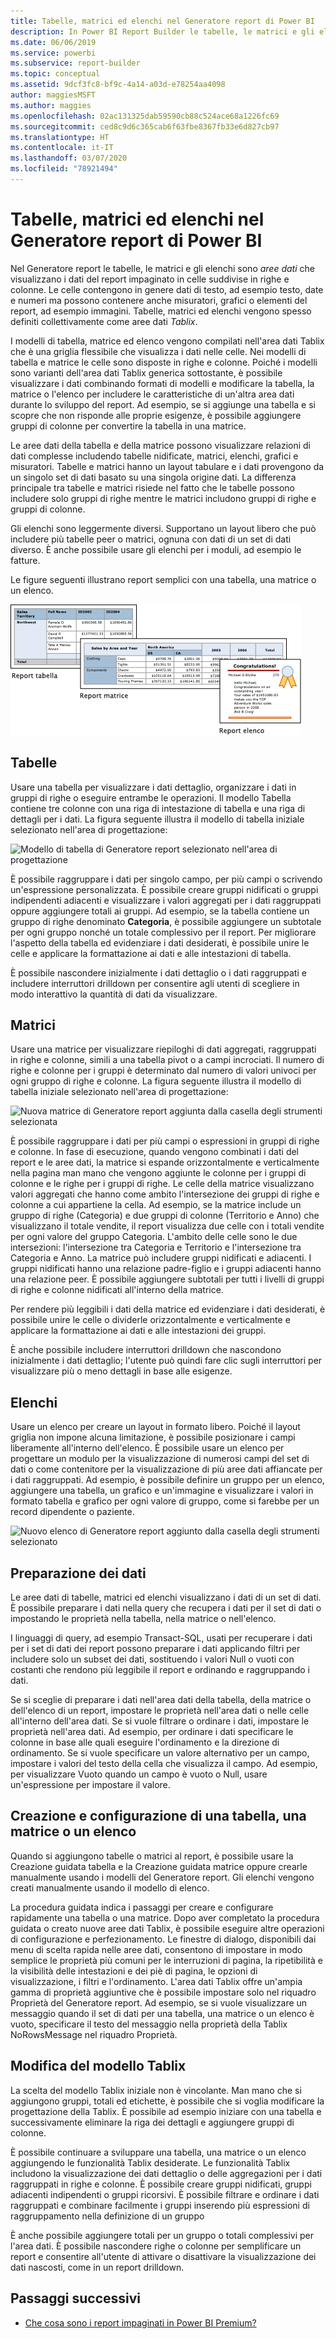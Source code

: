 ```yaml
---
title: Tabelle, matrici ed elenchi nel Generatore report di Power BI
description: In Power BI Report Builder le tabelle, le matrici e gli elenchi sono aree dati che visualizzano i dati del report impaginato in celle suddivise in righe e colonne.
ms.date: 06/06/2019
ms.service: powerbi
ms.subservice: report-builder
ms.topic: conceptual
ms.assetid: 9dcf3fc8-bf9c-4a14-a03d-e78254aa4098
author: maggiesMSFT
ms.author: maggies
ms.openlocfilehash: 02ac131325dab59590cb88c524ace68a1226fc69
ms.sourcegitcommit: ced8c9d6c365cab6f63fbe8367fb33e6d827cb97
ms.translationtype: HT
ms.contentlocale: it-IT
ms.lasthandoff: 03/07/2020
ms.locfileid: "78921494"
---
```

# <a name="tables-matrixes-and-lists-in-power-bi-report-builder"></a>Tabelle, matrici ed elenchi nel Generatore report di Power BI
 Nel Generatore report le tabelle, le matrici e gli elenchi sono *aree dati* che visualizzano i dati del report impaginato in celle suddivise in righe e colonne. Le celle contengono in genere dati di testo, ad esempio testo, date e numeri ma possono contenere anche misuratori, grafici o elementi del report, ad esempio immagini. Tabelle, matrici ed elenchi vengono spesso definiti collettivamente come aree dati *Tablix*.  
  
 I modelli di tabella, matrice ed elenco vengono compilati nell'area dati Tablix che è una griglia flessibile che visualizza i dati nelle celle. Nei modelli di tabella e matrice le celle sono disposte in righe e colonne. Poiché i modelli sono varianti dell'area dati Tablix generica sottostante, è possibile visualizzare i dati combinando formati di modelli e modificare la tabella, la matrice o l'elenco per includere le caratteristiche di un'altra area dati durante lo sviluppo del report. Ad esempio, se si aggiunge una tabella e si scopre che non risponde alle proprie esigenze, è possibile aggiungere gruppi di colonne per convertire la tabella in una matrice.  
  
 Le aree dati della tabella e della matrice possono visualizzare relazioni di dati complesse includendo tabelle nidificate, matrici, elenchi, grafici e misuratori. Tabelle e matrici hanno un layout tabulare e i dati provengono da un singolo set di dati basato su una singola origine dati. La differenza principale tra tabelle e matrici risiede nel fatto che le tabelle possono includere solo gruppi di righe mentre le matrici includono gruppi di righe e gruppi di colonne.  
  
 Gli elenchi sono leggermente diversi. Supportano un layout libero che può includere più tabelle peer o matrici, ognuna con dati di un set di dati diverso. È anche possibile usare gli elenchi per i moduli, ad esempio le fatture.  
  
 Le figure seguenti illustrano report semplici con una tabella, una matrice o un elenco.  

![Tabella, matrice ed elenco di Generatore report](media/report-builder-tables-matrices-lists/report-builder-table-matrix-list.png)
  
##  <a name="Table"></a> Tabelle  
 Usare una tabella per visualizzare i dati dettaglio, organizzare i dati in gruppi di righe o eseguire entrambe le operazioni. Il modello Tabella contiene tre colonne con una riga di intestazione di tabella e una riga di dettagli per i dati. La figura seguente illustra il modello di tabella iniziale selezionato nell'area di progettazione:  

![Modello di tabella di Generatore report selezionato nell'area di progettazione](media/report-builder-tables-matrices-lists/report-builder-new-table.png)
  
 È possibile raggruppare i dati per singolo campo, per più campi o scrivendo un'espressione personalizzata. È possibile creare gruppi nidificati o gruppi indipendenti adiacenti e visualizzare i valori aggregati per i dati raggruppati oppure aggiungere totali ai gruppi. Ad esempio, se la tabella contiene un gruppo di righe denominato **Categoria**, è possibile aggiungere un subtotale per ogni gruppo nonché un totale complessivo per il report. Per migliorare l'aspetto della tabella ed evidenziare i dati desiderati, è possibile unire le celle e applicare la formattazione ai dati e alle intestazioni di tabella.  
  
 È possibile nascondere inizialmente i dati dettaglio o i dati raggruppati e includere interruttori drilldown per consentire agli utenti di scegliere in modo interattivo la quantità di dati da visualizzare.  
  
##  <a name="Matrix"></a> Matrici  
 Usare una matrice per visualizzare riepiloghi di dati aggregati, raggruppati in righe e colonne, simili a una tabella pivot o a campi incrociati. Il numero di righe e colonne per i gruppi è determinato dal numero di valori univoci per ogni gruppo di righe e colonne. La figura seguente illustra il modello di tabella iniziale selezionato nell'area di progettazione:  

![Nuova matrice di Generatore report aggiunta dalla casella degli strumenti selezionata](media/report-builder-tables-matrices-lists/report-builder-new-matrix.png)
 
 È possibile raggruppare i dati per più campi o espressioni in gruppi di righe e colonne. In fase di esecuzione, quando vengono combinati i dati del report e le aree dati, la matrice si espande orizzontalmente e verticalmente nella pagina man mano che vengono aggiunte le colonne per i gruppi di colonne e le righe per i gruppi di righe. Le celle della matrice visualizzano valori aggregati che hanno come ambito l'intersezione dei gruppi di righe e colonne a cui appartiene la cella. Ad esempio, se la matrice include un gruppo di righe (Categoria) e due gruppi di colonne (Territorio e Anno) che visualizzano il totale vendite, il report visualizza due celle con i totali vendite per ogni valore del gruppo Categoria. L'ambito delle celle sono le due intersezioni: l'intersezione tra Categoria e Territorio e l'intersezione tra Categoria e Anno. La matrice può includere gruppi nidificati e adiacenti. I gruppi nidificati hanno una relazione padre-figlio e i gruppi adiacenti hanno una relazione peer. È possibile aggiungere subtotali per tutti i livelli di gruppi di righe e colonne nidificati all'interno della matrice.  
  
 Per rendere più leggibili i dati della matrice ed evidenziare i dati desiderati, è possibile unire le celle o dividerle orizzontalmente e verticalmente e applicare la formattazione ai dati e alle intestazioni dei gruppi.  
  
 È anche possibile includere interruttori drilldown che nascondono inizialmente i dati dettaglio; l'utente può quindi fare clic sugli interruttori per visualizzare più o meno dettagli in base alle esigenze.  
  
##  <a name="List"></a> Elenchi  
 Usare un elenco per creare un layout in formato libero. Poiché il layout griglia non impone alcuna limitazione, è possibile posizionare i campi liberamente all'interno dell'elenco. È possibile usare un elenco per progettare un modulo per la visualizzazione di numerosi campi del set di dati o come contenitore per la visualizzazione di più aree dati affiancate per i dati raggruppati. Ad esempio, è possibile definire un gruppo per un elenco, aggiungere una tabella, un grafico e un'immagine e visualizzare i valori in formato tabella e grafico per ogni valore di gruppo, come si farebbe per un record dipendente o paziente.  

![Nuovo elenco di Generatore report aggiunto dalla casella degli strumenti selezionato](media/report-builder-tables-matrices-lists/report-builder-new-list.png)
  
##  <a name="PreparingData"></a> Preparazione dei dati  
 Le aree dati di tabelle, matrici ed elenchi visualizzano i dati di un set di dati. È possibile preparare i dati nella query che recupera i dati per il set di dati o impostando le proprietà nella tabella, nella matrice o nell'elenco.  
  
 I linguaggi di query, ad esempio Transact-SQL, usati per recuperare i dati per i set di dati dei report possono preparare i dati applicando filtri per includere solo un subset dei dati, sostituendo i valori Null o vuoti con costanti che rendono più leggibile il report e ordinando e raggruppando i dati.  
  
 Se si sceglie di preparare i dati nell'area dati della tabella, della matrice o dell'elenco di un report, impostare le proprietà nell'area dati o nelle celle all'interno dell'area dati. Se si vuole filtrare o ordinare i dati, impostare le proprietà nell'area dati. Ad esempio, per ordinare i dati specificare le colonne in base alle quali eseguire l'ordinamento e la direzione di ordinamento. Se si vuole specificare un valore alternativo per un campo, impostare i valori del testo della cella che visualizza il campo. Ad esempio, per visualizzare Vuoto quando un campo è vuoto o Null, usare un'espressione per impostare il valore.  
  
##  <a name="BuildingConfiguringTableMatrixList"></a> Creazione e configurazione di una tabella, una matrice o un elenco  
 Quando si aggiungono tabelle o matrici al report, è possibile usare la Creazione guidata tabella e la Creazione guidata matrice oppure crearle manualmente usando i modelli del Generatore report. Gli elenchi vengono creati manualmente usando il modello di elenco.  
  
 La procedura guidata indica i passaggi per creare e configurare rapidamente una tabella o una matrice. Dopo aver completato la procedura guidata o creato nuove aree dati Tablix, è possibile eseguire altre operazioni di configurazione e perfezionamento. Le finestre di dialogo, disponibili dai menu di scelta rapida nelle aree dati, consentono di impostare in modo semplice le proprietà più comuni per le interruzioni di pagina, la ripetibilità e la visibilità delle intestazioni e dei piè di pagina, le opzioni di visualizzazione, i filtri e l'ordinamento. L'area dati Tablix offre un'ampia gamma di proprietà aggiuntive che è possibile impostare solo nel riquadro Proprietà del Generatore report. Ad esempio, se si vuole visualizzare un messaggio quando il set di dati per una tabella, una matrice o un elenco è vuoto, specificare il testo del messaggio nella proprietà della Tablix NoRowsMessage nel riquadro Proprietà.  
  
##  <a name="ChangingBetweenTablixTemplates"></a> Modifica del modello Tablix  
 La scelta del modello Tablix iniziale non è vincolante. Man mano che si aggiungono gruppi, totali ed etichette, è possibile che si voglia modificare la progettazione della Tablix. È possibile ad esempio iniziare con una tabella e successivamente eliminare la riga dei dettagli e aggiungere gruppi di colonne.  
  
 È possibile continuare a sviluppare una tabella, una matrice o un elenco aggiungendo le funzionalità Tablix desiderate. Le funzionalità Tablix includono la visualizzazione dei dati dettaglio o delle aggregazioni per i dati raggruppati in righe e colonne. È possibile creare gruppi nidificati, gruppi adiacenti indipendenti o gruppi ricorsivi. È possibile filtrare e ordinare i dati raggruppati e combinare facilmente i gruppi inserendo più espressioni di raggruppamento nella definizione di un gruppo  
  
 È anche possibile aggiungere totali per un gruppo o totali complessivi per l'area dati. È possibile nascondere righe o colonne per semplificare un report e consentire all'utente di attivare o disattivare la visualizzazione dei dati nascosti, come in un report drilldown. 

## <a name="next-steps"></a>Passaggi successivi

- [Che cosa sono i report impaginati in Power BI Premium?](paginated-reports-report-builder-power-bi.md)
